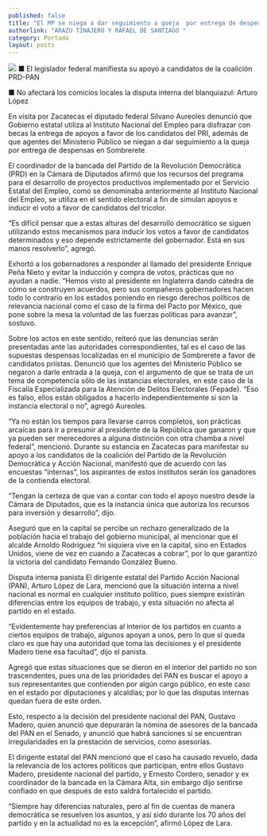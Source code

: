 ```yaml
---
published: false
title: "El MP se niega a dar seguimiento a queja  por entrega de despensas: Silvano Aureoles"
authorlink: "ARAZU TINAJERO Y RAFAEL DE SANTIAGO "
category: Portada
layout: posts
---
```


![](http://i.imgur.com/1TPIPlqm.jpg)
■ El legislador federal manifiesta su apoyo a candidatos de la coalición PRD-PAN

■ No afectará los comicios locales la disputa interna del blanquiazul: Arturo López

En visita por Zacatecas el diputado federal Silvano Aureoles denunció que Gobierno estatal utiliza al Instituto Nacional del Empleo para disfrazar con becas la entrega de apoyos a favor de los candidatos del PRI, además de que agentes del Ministerio Público se niegan a dar seguimiento a la queja por entrega de despensas en Sombrerete.

El coordinador de la bancada del Partido de la Revolución Democrática (PRD) en la Cámara de Diputados afirmó que los recursos del programa para el desarrollo de proyectos productivos implementado por el Servicio Estatal del Empleo, como se denominaba anteriormente al Instituto Nacional del Empleo, se utiliza en el sentido electoral a fin de simulan apoyos e inducir el voto a favor de candidatos del tricolor.

“Es difícil pensar que a estas alturas del desarrollo democrático se siguen utilizando estos mecanismos para inducir los votos a favor de candidatos determinados y eso depende estrictamente del gobernador. Está en sus manos resolverlo”, agregó.

Exhortó a los gobernadores a responder al llamado del presidente Enrique Peña Nieto y evitar la inducción y compra de votos, prácticas que no ayudan a nadie.
“Hemos visto al presidente en Inglaterra dando cátedra de cómo se construyen acuerdos, pero sus compañeros gobernadores hacen todo lo contrario en los estados poniendo en riesgo derechos políticos de relevancia nacional como el caso de la firma del Pacto por México, que pone sobre la mesa la voluntad de las fuerzas políticas para avanzar”, sostuvo.

Sobre los actos en este sentido, reiteró que las denuncias serán presentadas ante las autoridades correspondientes, tal es el caso de las supuestas despensas localizadas en el municipio de Sombrerete a favor de candidatos priístas.
Denunció que los agentes del Ministerio Público se negaron a darle entrada a la queja, con el argumento de que se trata de un tema de competencia sólo de las instancias electorales, en este caso de la Fiscalía Especializada para la Atención de Delitos Electorales (Fepade). “Eso es falso, ellos están obligados a hacerlo independientemente si son la instancia electoral o no”, agregó Aureoles.

“Ya no están los tiempos para llevarse carros completos, son prácticas arcaicas para ir a presumir al presidente de la República que ganaron y que ya pueden ser merecedores a alguna distinción con otra chamba a nivel federal”, mencionó.
Durante su estancia en Zacatecas para manifestar su apoyo a los candidatos de la coalición del Partido de la Revolución Democrática y Acción Nacional, manifestó que de acuerdo con las encuestas “internas”, los aspirantes de estos institutos serán los ganadores de la contienda electoral.

“Tengan la certeza de que van a contar con todo el apoyo nuestro desde la Cámara de Diputados, que es la instancia única que autoriza los recursos para inversión y desarrollo”, dijo.

Aseguró que en la capital se percibe un rechazo generalizado de la población hacia el trabajo del gobierno municipal, al mencionar que el alcalde Arnoldo Rodríguez “ni siquiera vive en la capital, sino en Estados Unidos, viene de vez en cuando a Zacatecas a cobrar”, por lo que garantizó la victoria del candidato Fernando González Bueno.

Disputa interna panista 
El dirigente estatal del Partido Acción Nacional (PAN), Arturo López de Lara, mencionó que la situación interna a nivel nacional es normal en cualquier instituto político, pues siempre existirán diferencias entre los equipos de trabajo, y esta situación no afecta al partido en el estado.

“Evidentemente hay preferencias al interior de los partidos en cuanto a ciertos equipos de trabajo, algunos apoyan a unos, pero lo que sí queda claro es que hay una autoridad que toma las decisiones y el presidente Madero tiene esa facultad”, dijo el panista.

Agregó que estas situaciones que se dieron en el interior del partido no son trascendentes, pues una de las prioridades del PAN es buscar el apoyo a sus representantes que contienden por algún cargo público, en este caso en el estado por diputaciones y alcaldías; por lo que las disputas internas quedan fuera de este orden.

Esto, respecto a la decisión del presidente nacional del PAN, Gustavo Madero, quien anunció que depurarán la nómina de asesores de la bancada del PAN en el Senado, y anunció que habrá sanciones si se encuentran irregularidades en la prestación de servicios, como asesorías.

El dirigente estatal del PAN mencionó que el caso ha causado revuelo, dada la relevancia de los actores políticos que participan, entre ellos Gustavo Madero, presidente nacional del partido, y Ernesto Cordero, senador y ex coordinador de la bancada en la Cámara Alta, sin embargo dijo sentirse confiado en que después de esto saldrá fortalecido el partido.

“Siempre hay diferencias naturales, pero al fin de cuentas de manera democrática se resuelven los asuntos, y así sido durante los 70 años del partido y en la actualidad no es la excepción”, afirmó López de Lara.
